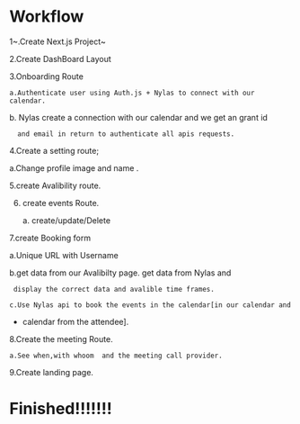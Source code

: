 # Workflow

1~.Create Next.js Project~

2.Create DashBoard Layout

3.Onboarding Route

    a.Authenticate user using Auth.js + Nylas to connect with our calendar.

   b. Nylas create a connection with our calendar and we get an grant id 

      and email in return to authenticate all apis requests.

4.Create a setting route;

  a.Change profile image and name .

5.create Avalibility route.

6. create events Route.

   a. create/update/Delete

7.create Booking form

   a.Unique URL with Username

   b.get data from our Avalibilty page. get data from Nylas and 

     display the correct data and avalible time frames.

    c.Use Nylas api to book the events in the calendar[in our calendar and

   + calendar from the attendee].

8.Create the meeting Route.

    a.See when,with whoom  and the meeting call provider.

9.Create landing page.

# Finished!!!!!!!






